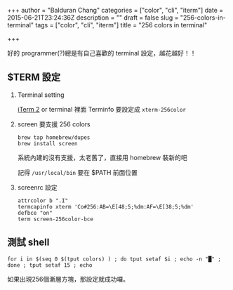 +++
author = "Balduran Chang"
categories = ["color", "cli", "iterm"]
date = 2015-06-21T23:24:36Z
description = ""
draft = false
slug = "256-colors-in-terminal"
tags = ["color", "cli", "iterm"]
title = "256 colors in terminal"

+++


好的 programmer(?)總是有自己喜歡的 terminal 設定，越花越好！！

## $TERM 設定
1.  Terminal setting

	[iTerm 2](http://www.iterm2.com/) or terminal 裡面 Terminfo 要設定成 `xterm-256color`

1.  screen 要支援 256 colors
	```
	brew tap homebrew/dupes
	brew install screen
	```
	系統內建的沒有支援，太老舊了，直接用 homebrew 裝新的吧

	記得 `/usr/local/bin` 要在 $PATH 前面位置

1.  screenrc 設定
	```
	attrcolor b ".I"
	termcapinfo xterm 'Co#256:AB=\E[48;5;%dm:AF=\E[38;5;%dm'
	defbce "on"
	term screen-256color-bce
	```

## 測試 shell

`for i in $(seq 0 $(tput colors) ) ; do tput setaf $i ; echo -n "█" ; done ; tput setaf 15 ; echo
`

如果出現256個漸層方塊，那設定就成功囉。

